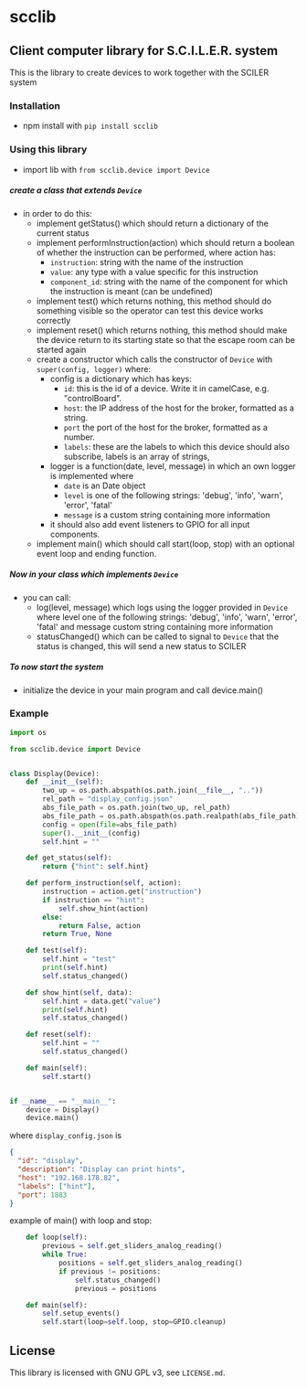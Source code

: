 # scclib

## Client computer library for S.C.I.L.E.R. system
This is the library to create devices to work together with the SCILER system 

### Installation
- npm install with ```pip install scclib```

### Using this library
- import lib with `from scclib.device import Device`
##### create a class that extends `Device`
- in order to do this:
    - implement getStatus() which should return a dictionary of the current status
    - implement performInstruction(action) which should return a boolean of whether the instruction can be performed, where action has:
        - `instruction`: string with the name of the instruction
        - `value`: any type with a value specific for this instruction
        - `component_id`: string with the name of the component for which the instruction is meant (can be undefined) 
    - implement test() which returns nothing, this method should do something visible so the operator can test this device works correctly
    - implement reset() which returns nothing, this method should make the device return to its starting state so that the escape room can be started again
    - create a constructor which calls the constructor of `Device` with `super(config, logger)` where:
        - config is a dictionary which has keys:
            - `id`: this is the id of a device. Write it in camelCase, e.g. "controlBoard".
            - `host`: the IP address of the host for the broker, formatted as a string.
            - `port` the port of the host for the broker, formatted as a number.
            - `labels`: these are the labels to which this device should also subscribe, labels is an array of strings, 
        - logger is a function(date, level, message) in which an own logger is implemented where
             - `date` is an Date object
             - `level` is one of the following strings: 'debug', 'info', 'warn', 'error', 'fatal'
             - `message` is a custom string containing more information
        - it should also add event listeners to GPIO for all input components.
    - implement main() which should call start(loop, stop) with an optional event loop and ending function.  
##### Now in your class which implements `Device` 
- you can call:
    - log(level, message) which logs using the logger provided in `Device` where level one of the following strings: 'debug', 'info', 'warn', 'error', 'fatal' and message custom string containing more information
    - statusChanged() which can be called to signal to `Device` that the status is changed, this will send a new status to SCILER
##### To now start the system
 - initialize the device in your main program and call device.main() 

### Example
```python
import os

from scclib.device import Device


class Display(Device):
    def __init__(self):
        two_up = os.path.abspath(os.path.join(__file__, ".."))
        rel_path = "display_config.json"
        abs_file_path = os.path.join(two_up, rel_path)
        abs_file_path = os.path.abspath(os.path.realpath(abs_file_path))
        config = open(file=abs_file_path)
        super().__init__(config)
        self.hint = ""

    def get_status(self):
        return {"hint": self.hint}

    def perform_instruction(self, action):
        instruction = action.get("instruction")
        if instruction == "hint":
            self.show_hint(action)
        else:
            return False, action
        return True, None

    def test(self):
        self.hint = "test"
        print(self.hint)
        self.status_changed()

    def show_hint(self, data):
        self.hint = data.get("value")
        print(self.hint)
        self.status_changed()

    def reset(self):
        self.hint = ""
        self.status_changed()

    def main(self):
        self.start()


if __name__ == "__main__":
    device = Display()
    device.main()
```
where `display_config.json` is
```json
{
  "id": "display",
  "description": "Display can print hints",
  "host": "192.168.178.82",
  "labels": ["hint"],
  "port": 1883
}
```
example of main() with loop and stop:
```python
    def loop(self):
        previous = self.get_sliders_analog_reading()
        while True:
            positions = self.get_sliders_analog_reading()
            if previous != positions:
                self.status_changed()
                previous = positions

    def main(self):
        self.setup_events()
        self.start(loop=self.loop, stop=GPIO.cleanup)
```

## License
This library is licensed with GNU GPL v3, see `LICENSE.md`.
